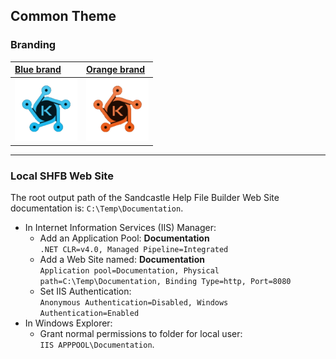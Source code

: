 ## Common Theme

### Branding

| [Blue brand](https://www.brandcrowd.com/maker/logo/cyber-software-technology-462592?text=KDH&colorPalette=blue&isVariation=True) | [Orange brand](https://www.brandcrowd.com/maker/logo/cyber-software-technology-462592?text=KDH&colorPalette=orange&isVariation=True) |
| :------- | :-------------- |
| <img src="logo-blue.png" alt="drawing" height="100" width="100"/> | <img src="logo-orange.png" alt="drawing" height=100 width="100"/> |

---
### Local SHFB Web Site
The root output path of the Sandcastle Help File Builder Web Site documentation is: `C:\Temp\Documentation`.

- In Internet Information Services (IIS) Manager:
  - Add an Application Pool: **Documentation**\
  `.NET CLR=v4.0, Managed Pipeline=Integrated`
  - Add a Web Site named: **Documentation**\
  `Application pool=Documentation, Physical path=C:\Temp\Documentation, Binding Type=http, Port=8080`
  - Set IIS Authentication:\
  `Anonymous Authentication=Disabled, Windows Authentication=Enabled`
- In Windows Explorer:
  - Grant normal permissions to folder for local user:\
  `IIS APPPOOL\Documentation`.